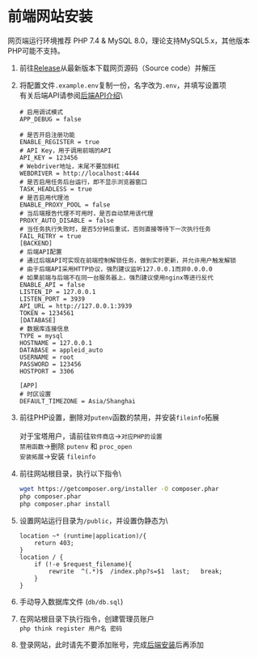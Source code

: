 # 前端网站安装

网页端运行环境推荐 PHP 7.4 & MySQL 8.0，理论支持MySQL5.x，其他版本PHP可能不支持。



1. 前往[Release](https://github.com/pplulee/appleid\_auto/releases)从最新版本下载网页源码（Source code）并解压
2.  将配置文件`.example.env`复制一份，名字改为`.env`，并填写设置项\
    有关后端API请参阅[后端API介绍](../intro/hou-duan-api-jie-shao.md)\


    ```
    # 启用调试模式
    APP_DEBUG = false

    # 是否开启注册功能
    ENABLE_REGISTER = true
    # API Key，用于调用前端的API
    API_KEY = 123456
    # Webdriver地址，末尾不要加斜杠
    WEBDRIVER = http://localhost:4444
    # 是否启用任务后台运行，即不显示浏览器窗口
    TASK_HEADLESS = true
    # 是否启用代理池
    ENABLE_PROXY_POOL = false
    # 当后端报告代理不可用时，是否自动禁用该代理
    PROXY_AUTO_DISABLE = false
    # 当任务执行失败时，是否5分钟后重试，否则直接等待下一次执行任务
    FAIL_RETRY = true
    [BACKEND]
    # 后端API配置
    # 通过后端API可实现在前端控制解锁任务，做到实时更新，并允许用户触发解锁
    # 由于后端API采用HTTP协议，强烈建议监听127.0.0.1而非0.0.0.0
    # 如果前端与后端不在同一台服务器上，强烈建议使用nginx等进行反代
    ENABLE_API = false
    LISTEN_IP = 127.0.0.1
    LISTEN_PORT = 3939
    API_URL = http://127.0.0.1:3939
    TOKEN = 1234561
    [DATABASE]
    # 数据库连接信息
    TYPE = mysql
    HOSTNAME = 127.0.0.1
    DATABASE = appleid_auto
    USERNAME = root
    PASSWORD = 123456
    HOSTPORT = 3306

    [APP]
    # 时区设置
    DEFAULT_TIMEZONE = Asia/Shanghai
    ```
3. 前往PHP设置，删除对`putenv`函数的禁用，并安装`fileinfo`拓展\
   \
   对于宝塔用户，请前往`软件商店`->`对应PHP的设置`\
   `禁用函数`->删除 `putenv` 和 `proc_open`\
   `安装拓展`->安装 `fileinfo`
4.  前往网站根目录，执行以下指令\


    ```bash
    wget https://getcomposer.org/installer -O composer.phar
    php composer.phar
    php composer.phar install
    ```
5.  设置网站运行目录为`/public`，并设置伪静态为\


    ```nginx
    location ~* (runtime|application)/{
        return 403;
    }
    location / {
        if (!-e $request_filename){
            rewrite  ^(.*)$  /index.php?s=$1  last;   break;
        }
    }
    ```
6. 手动导入数据库文件 (`db/db.sql`)
7. 在网站根目录下执行指令，创建管理员账户\
   `php think register 用户名 密码`
8. 登录网站，此时请先不要添加账号，完成[后端安装](hou-duan-cheng-xu-an-zhuang.md)后再添加
